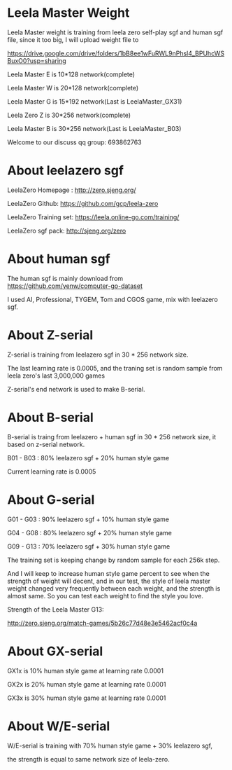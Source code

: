 # Leela Master Weight
Leela Master weight is training from leela zero self-play sgf and human sgf file, since it too big, I will upload weight file to 

https://drive.google.com/drive/folders/1bB8ee1wFuRWL9nPhsl4_BPUhcWSBuxO0?usp=sharing

Leela Master E is 10*128 network(complete)

Leela Master W is 20*128 network(complete)

Leela Master G is 15*192 network(Last is LeelaMaster_GX31)

Leela Zero Z is 30*256 network(complete)

Leela Master B is 30*256 network(Last is LeelaMaster_B03)

Welcome to our discuss qq group: 693862763

# About leelazero sgf 
LeelaZero Homepage : http://zero.sjeng.org/

LeelaZero Github: https://github.com/gcp/leela-zero

LeelaZero Training set: https://leela.online-go.com/training/

LeelaZero sgf pack: http://sjeng.org/zero

# About human sgf 
The human sgf is mainly download from https://github.com/yenw/computer-go-dataset

I used AI, Professional, TYGEM, Tom and CGOS game, mix with leelazero sgf.

# About Z-serial
Z-serial is training from leelazero sgf in 30 * 256 network size.

The last learning rate is 0.0005, and the traning set is random sample from leela zero's last 3,000,000 games

Z-serial's end network is used to make B-serial.

# About B-serial
B-serial is traing from leelazero + human sgf in 30 * 256 network size, it based on z-serial network.

B01 - B03 : 80% leelazero sgf + 20% human style game

Current learning rate is 0.0005

# About G-serial

G01 - G03 : 90% leelazero sgf + 10% human style game

G04 - G08 : 80% leelazero sgf + 20% human style game

G09 - G13 : 70% leelazero sgf + 30% human style game

The training set is keeping change by random sample for each 256k step.

And I will keep to increase human style game percent to see when the strength of weight will decent, and in our test, the style of leela master weight changed very frequently between each weight, and the strength is almost same. So you can test each weight to find the style you love.

Strength of the Leela Master G13:

http://zero.sjeng.org/match-games/5b26c77d48e3e5462acf0c4a

# About GX-serial
GX1x is 10% human style game at learning rate 0.0001

GX2x is 20% human style game at learning rate 0.0001

GX3x is 30% human style game at learning rate 0.0001


# About W/E-serial
W/E-serial is training with 70% human style game + 30% leelazero sgf,

the strength is equal to same network size of leela-zero.
